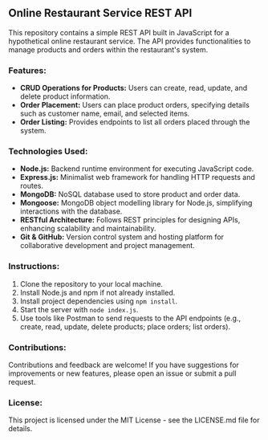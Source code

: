 ## Online Restaurant Service REST API

This repository contains a simple REST API built in JavaScript for a hypothetical online restaurant service. The API provides functionalities to manage products and orders within the restaurant's system.

### Features:
- **CRUD Operations for Products:** Users can create, read, update, and delete product information.
- **Order Placement:** Users can place product orders, specifying details such as customer name, email, and selected items.
- **Order Listing:** Provides endpoints to list all orders placed through the system.

### Technologies Used:
- **Node.js:** Backend runtime environment for executing JavaScript code.
- **Express.js:** Minimalist web framework for handling HTTP requests and routes.
- **MongoDB:** NoSQL database used to store product and order data.
- **Mongoose:** MongoDB object modelling library for Node.js, simplifying interactions with the database.
- **RESTful Architecture:** Follows REST principles for designing APIs, enhancing scalability and maintainability.
- **Git & GitHub:** Version control system and hosting platform for collaborative development and project management.

### Instructions:
1. Clone the repository to your local machine.
2. Install Node.js and npm if not already installed.
3. Install project dependencies using `npm install`.
4. Start the server with `node index.js`.
5. Use tools like Postman to send requests to the API endpoints (e.g., create, read, update, delete products; place orders; list orders).

### Contributions:
Contributions and feedback are welcome! If you have suggestions for improvements or new features, please open an issue or submit a pull request.

### License:
This project is licensed under the MIT License - see the LICENSE.md file for details.


